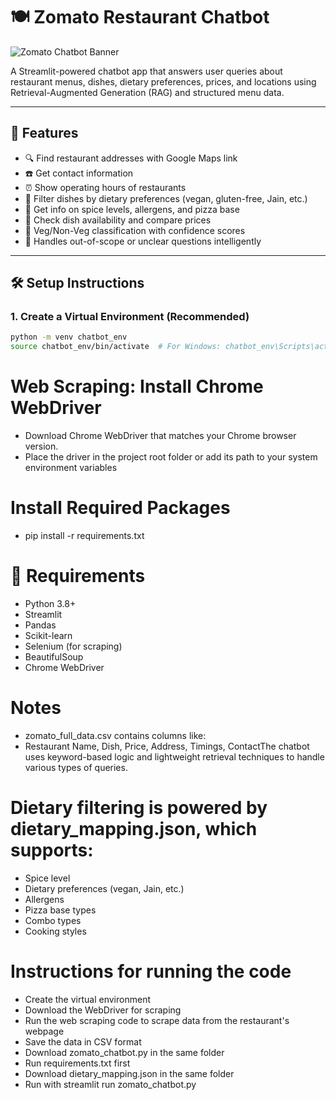 # 🍽️ Zomato Restaurant Chatbot
![Zomato Chatbot Banner]([ba920448-07c2-4403-978e-fa24cc6ae2c4.png])

A Streamlit-powered chatbot app that answers user queries about restaurant menus, dishes, dietary preferences, prices, and locations using Retrieval-Augmented Generation (RAG) and structured menu data.

---

## 🚀 Features

- 🔍 Find restaurant addresses with Google Maps link  
- ☎️ Get contact information  
- ⏰ Show operating hours of restaurants  
- 🥗 Filter dishes by dietary preferences (vegan, gluten-free, Jain, etc.)  
- 🧂 Get info on spice levels, allergens, and pizza base  
- 🍕 Check dish availability and compare prices  
- 🥦 Veg/Non-Veg classification with confidence scores  
- 🧠 Handles out-of-scope or unclear questions intelligently 

---

## 🛠️ Setup Instructions

### 1. Create a Virtual Environment (Recommended)

```bash
python -m venv chatbot_env
source chatbot_env/bin/activate  # For Windows: chatbot_env\Scripts\activate
````
# Web Scraping: Install Chrome WebDriver
- Download Chrome WebDriver that matches your Chrome browser version.
- Place the driver in the project root folder or add its path to your system environment variables


# Install Required Packages
- pip install -r requirements.txt

# 🔧 Requirements
- Python 3.8+
- Streamlit
- Pandas
- Scikit-learn
- Selenium (for scraping)
- BeautifulSoup
- Chrome WebDriver

#  Notes
- zomato_full_data.csv contains columns like:
- Restaurant Name, Dish, Price, Address, Timings, ContactThe chatbot uses keyword-based logic and lightweight retrieval techniques to handle various types of queries.

# Dietary filtering is powered by dietary_mapping.json, which supports:

- Spice level
- Dietary preferences (vegan, Jain, etc.)
- Allergens
- Pizza base types
- Combo types
- Cooking styles

# Instructions for running the code 
- Create the virtual environment
- Download the WebDriver for scraping 
- Run the web scraping code to scrape data from the restaurant's webpage
- Save the data in CSV format
- Download zomato_chatbot.py in the same folder
- Run requirements.txt first
- Download dietary_mapping.json in the same folder
- Run with streamlit run zomato_chatbot.py



